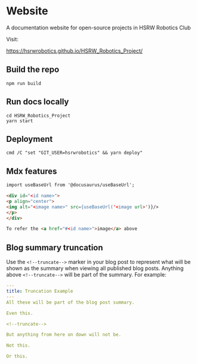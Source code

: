 # Website

A documentation website for open-source projects in HSRW Robotics Club

Visit:

https://hsrwrobotics.github.io/HSRW_Robotics_Project/

## Build the repo
```consolec
npm run build
```

## Run docs locally

```consolec
cd HSRW_Robotics_Project
yarn start
```

## Deployment

```consolec
cmd /C "set "GIT_USER=hsrwrobotics" && yarn deploy"
```

## Mdx features
```html
import useBaseUrl from '@docusaurus/useBaseUrl';

<div id="<id name>">
<p align="center">
<img alt="<image name>" src={useBaseUrl('<image url>')}/>
</p>
</div>

To refer the <a href="#<id name>">image</a> above
```

## Blog summary truncation
Use the `<!--truncate-->` marker in your blog post to represent what will be shown as the summary when viewing all published blog posts. Anything above `<!--truncate-->` will be part of the summary. For example:

```yml
---
title: Truncation Example
---
All these will be part of the blog post summary.

Even this.

<!--truncate-->

But anything from here on down will not be.

Not this.

Or this.
```


